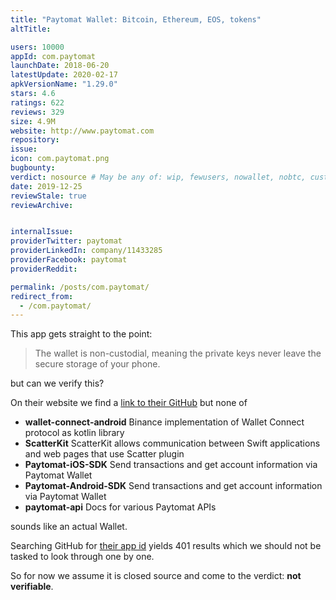 ```yaml
---
title: "Paytomat Wallet: Bitcoin, Ethereum, EOS, tokens"
altTitle: 

users: 10000
appId: com.paytomat
launchDate: 2018-06-20
latestUpdate: 2020-02-17
apkVersionName: "1.29.0"
stars: 4.6
ratings: 622
reviews: 329
size: 4.9M
website: http://www.paytomat.com
repository: 
issue: 
icon: com.paytomat.png
bugbounty: 
verdict: nosource # May be any of: wip, fewusers, nowallet, nobtc, custodial, nosource, nonverifiable, verifiable, bounty
date: 2019-12-25
reviewStale: true
reviewArchive:


internalIssue: 
providerTwitter: paytomat
providerLinkedIn: company/11433285
providerFacebook: paytomat
providerReddit: 

permalink: /posts/com.paytomat/
redirect_from:
  - /com.paytomat/
---
```



This app gets straight to the point:

> The wallet is non-custodial, meaning the private keys never leave the secure
storage of your phone.

but can we verify this?

On their website we find a [link to their GitHub](https://github.com/Paytomat)
but none of

* **wallet-connect-android** Binance implementation of Wallet Connect protocol as kotlin library
* **ScatterKit** ScatterKit allows communication between Swift applications and web pages that use Scatter plugin
* **Paytomat-iOS-SDK** Send transactions and get account information via Paytomat Wallet
* **Paytomat-Android-SDK** Send transactions and get account information via Paytomat Wallet
* **paytomat-api** Docs for various Paytomat APIs

sounds like an actual Wallet.

Searching GitHub for
[their app id](https://github.com/search?q=%22com.paytomat%22&type=Code) yields
401 results which we should not be tasked to look through one by one.

So for now we assume it is closed source and come to the verdict: **not verifiable**.
